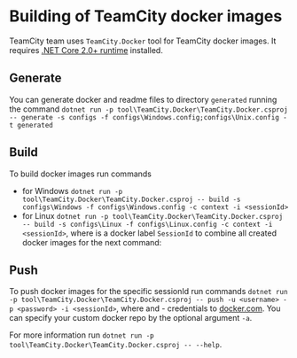 # Building of TeamCity docker images

TeamCity team uses `TeamCity.Docker` tool for TeamCity docker images. It requires [.NET Core 2.0+ runtime](https://dotnet.microsoft.com/download/dotnet-core/3.1) installed.

## Generate

You can generate docker and readme files to directory `generated` running the command `dotnet run -p tool\TeamCity.Docker\TeamCity.Docker.csproj -- generate -s configs -f configs\Windows.config;configs\Unix.config -t generated`

## Build

To build docker images run commands
- for Windows `dotnet run -p tool\TeamCity.Docker\TeamCity.Docker.csproj -- build -s configs\Windows -f configs\Windows.config -c context -i <sessionId>`
- for Linux `dotnet run -p tool\TeamCity.Docker\TeamCity.Docker.csproj -- build -s configs\Linux -f configs\Linux.config -c context -i <sessionId>`,
where <sessionId> is a docker label `SessionId` to combine all created docker images for the next command:

## Push

To push docker images for the specific sessionId run commands `dotnet run -p tool\TeamCity.Docker\TeamCity.Docker.csproj -- push -u <username> -p <password> -i <sessionId>`,
where <username> and <password> - credentials to [docker.com](https://hub.docker.com/). You can specify your custom docker repo by the optional argument `-a`.

For more information run `dotnet run -p tool\TeamCity.Docker\TeamCity.Docker.csproj -- --help`.
